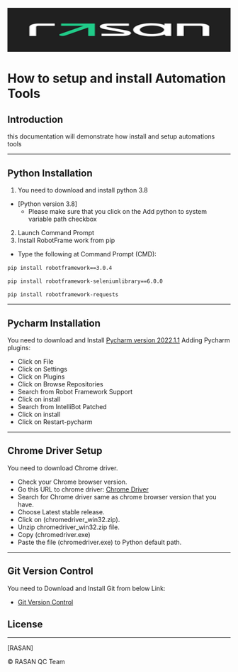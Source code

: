 ![automationrasan](RasanLogo.png)

# How to setup and install Automation Tools


## Introduction

this documentation will demonstrate how  install and setup automations tools


---
## Python Installation
1.	You need to download and install python 3.8
- [Python version 3.8]
    - Please make sure that you click on the Add python to system variable path checkbox
2.	Launch Command Prompt
3.	Install RobotFrame work from pip 
-	Type the following at Command Prompt (CMD):
```
pip install robotframework==3.0.4
```
```
pip install robotframework-seleniumlibrary==6.0.0
```
```
pip install robotframework-requests
```
---
## Pycharm Installation
You need to download and Install [Pycharm version 2022.1.1](https://download.jetbrains.com/python/pycharm-community-2022.1.1.exe)
Adding Pycharm plugins:
- Click on File
- Click on Settings 
- Click on Plugins
- Click on Browse Repositories
- Search from Robot Framework Support
- Click on install 
- Search from IntelliBot Patched
- Click on install 
- Click on Restart-pycharm 
---
## Chrome Driver Setup


You need to download Chrome driver.
 - Check your Chrome browser version.
 - Go this URL to chrome driver: [Chrome Driver](https://chromedriver.chromium.org/) 
 - Search for Chrome driver same as chrome browser version that you have.
 - Choose Latest stable release.
 - Click on (chromedriver_win32.zip).
 - Unzip chromedriver_win32.zip file.
 - Copy (chromedriver.exe)
 - Paste the file (chromedriver.exe) to Python default path.
---
## Git Version Control
You need to Download and Install Git from below Link:
- [Git Version Control](https://git-scm.com/)

## License
---
[RASAN] 

&copy; RASAN QC Team
